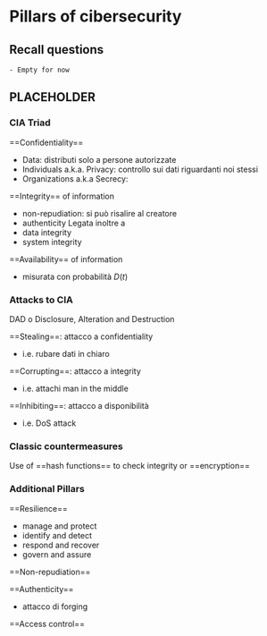 # Pillars of cibersecurity

## Recall questions

    - Empty for now

## PLACEHOLDER

### CIA Triad
==Confidentiality== 
- Data: distributi solo a persone autorizzate
- Individuals a.k.a. Privacy: controllo sui dati riguardanti noi stessi
- Organizations a.k.a Secrecy: 

==Integrity== of information
- non-repudiation: si può risalire al creatore
- authenticity
Legata inoltre a 
- data integrity
- system integrity

==Availability== of information
- misurata con probabilità $D(t)$

### Attacks to CIA

DAD o Disclosure, Alteration and Destruction

==Stealing==: attacco a confidentiality
- i.e. rubare dati in chiaro

==Corrupting==: attacco a integrity
- i.e. attachi man in the middle 

==Inhibiting==: attacco a disponibilità
- i.e. DoS attack

### Classic countermeasures

Use of ==hash functions== to check integrity or ==encryption==

### Additional Pillars

==Resilience== 
- manage and protect
- identify and detect
- respond and recover
- govern and assure

==Non-repudiation==

==Authenticity==
- attacco di forging

==Access control==




